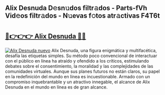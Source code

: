## Alix Desnuda D𝚎sn𝚞dos filtr𝚊dos - Parts-fVh Vid𝚎os filtr𝚊dos - N𝚞evas f𝚘tos atr𝚊ctivas F4T6t

# <h2><a href="http://mb8rtii.tromn.icu/?c=Alix+Desnuda">🔗👉👉👉 Alix Desnuda 🔗🔗</a></h2>

[![Alix Desnuda nuevo](https://i.imgur.com/pEAQMta.gif)](http://mb8rtii.tromn.icu/?c=Alix+Desnuda)
Alix Desnuda, una figura enigmática y multifacética, desafía las etiquetas simples. Su método poco convencional de interactuar con el público en línea ha atraído y ofendido a los críticos, estimulando debates sobre el consentimiento, la moralidad y las complejidades de las comunidades virtuales. Aunque sus planes futuros no están claros, su papel en la redefinición del mundo en línea es incuestionable. Armado con un compromiso inquebrantable y un atractivo innegable, el alcance de Alix Desnuda en el mundo en línea es de gran alcance.
